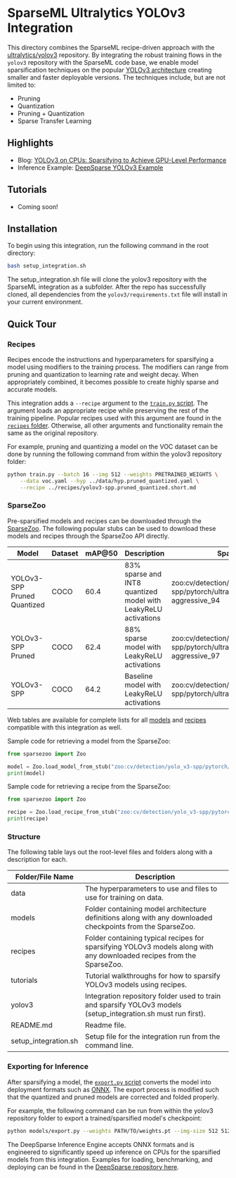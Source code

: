 <!--
Copyright (c) 2021 - present / Neuralmagic, Inc. All Rights Reserved.

Licensed under the Apache License, Version 2.0 (the "License");
you may not use this file except in compliance with the License.
You may obtain a copy of the License at

   http://www.apache.org/licenses/LICENSE-2.0

Unless required by applicable law or agreed to in writing,
software distributed under the License is distributed on an "AS IS" BASIS,
WITHOUT WARRANTIES OR CONDITIONS OF ANY KIND, either express or implied.
See the License for the specific language governing permissions and
limitations under the License.
-->

# SparseML Ultralytics YOLOv3 Integration

This directory combines the SparseML recipe-driven approach with the 
[ultralytics/yolov3](https://github.com/ultralytics/yolov3) repository.
By integrating the robust training flows in the `yolov3` repository with the SparseML code base,
we enable model sparsification techniques on the popular [YOLOv3 architecture](https://arxiv.org/abs/1804.02767)
creating smaller and faster deployable versions.
The techniques include, but are not limited to:
- Pruning
- Quantization
- Pruning + Quantization
- Sparse Transfer Learning

## Highlights

- Blog: [YOLOv3 on CPUs: Sparsifying to Achieve GPU-Level Performance](https://neuralmagic.com/blog/benchmark-yolov3-on-cpus-with-deepsparse/)
- Inference Example: [DeepSparse YOLOv3 Example](https://github.com/neuralmagic/deepsparse)

## Tutorials

- Coming soon!

## Installation

To begin using this integration, run the following command in the root directory:
```bash
bash setup_integration.sh
```

The setup_integration.sh file will clone the yolov3 repository with the SparseML integration as a subfolder.
After the repo has successfully cloned,  all dependencies from the `yolov3/requirements.txt` file will install in your current environment.

## Quick Tour

### Recipes

Recipes encode the instructions and hyperparameters for sparsifying a model using modifiers to the training process.
The modifiers can range from pruning and quantization to learning rate and weight decay.
When appropriately combined, it becomes possible to create highly sparse and accurate models.

This integration adds a `--recipe` argument to the [`train.py` script](https://github.com/neuralmagic/yolov3/blob/master/train.py).
The argument loads an appropriate recipe while preserving the rest of the training pipeline.
Popular recipes used with this argument are found in the [`recipes` folder](./recipes).
Otherwise, all other arguments and functionality remain the same as the original repository.

For example, pruning and quantizing a model on the VOC dataset can be done by running the following command from within the yolov3 repository folder:
```bash
python train.py --batch 16 --img 512 --weights PRETRAINED_WEIGHTS \
    --data voc.yaml --hyp ../data/hyp.pruned_quantized.yaml \
    --recipe ../recipes/yolov3-spp.pruned_quantized.short.md
```

### SparseZoo

Pre-sparsified models and recipes can be downloaded through the [SparseZoo](https://github.com/neuralmagic/sparsezoo).
The following popular stubs can be used to download these models and recipes through the SparseZoo API directly.

| Model                       | Dataset | mAP@50 | Description                                                    | SparseZoo Stub                                                                   |
|-----------------------------|---------|--------|----------------------------------------------------------------|----------------------------------------------------------------------------------|
| YOLOv3-SPP Pruned Quantized | COCO    | 60.4   | 83% sparse and INT8 quantized model with LeakyReLU activations | zoo:cv/detection/yolo_v3-spp/pytorch/ultralytics/coco/pruned_quant-aggressive_94 |
| YOLOv3-SPP Pruned           | COCO    | 62.4   | 88% sparse model with LeakyReLU activations                    | zoo:cv/detection/yolo_v3-spp/pytorch/ultralytics/coco/pruned-aggressive_97       |
| YOLOv3-SPP                  | COCO    | 64.2   | Baseline model with LeakyReLU activations                      | zoo:cv/detection/yolo_v3-spp/pytorch/ultralytics/coco/base-none                  |

Web tables are available for complete lists for all [models](https://sparsezoo.neuralmagic.com/tables/models/cv/detection?repo=ultralytics) and 
[recipes](https://sparsezoo.neuralmagic.com/tables/recipes/cv/detection?repo=ultralytics) compatible with this integration as well.

Sample code for retrieving a model from the SparseZoo:
```python
from sparsezoo import Zoo

model = Zoo.load_model_from_stub("zoo:cv/detection/yolo_v3-spp/pytorch/ultralytics/coco/pruned_quant-aggressive_94")
print(model)
```

Sample code for retrieving a recipe from the SparseZoo:
```python
from sparsezoo import Zoo

recipe = Zoo.load_recipe_from_stub("zoo:cv/detection/yolo_v3-spp/pytorch/ultralytics/coco/pruned_quant-aggressive_94/original")
print(recipe)
```

### Structure

The following table lays out the root-level files and folders along with a description for each.

| Folder/File Name     | Description                                                                                                           |
|----------------------|-----------------------------------------------------------------------------------------------------------------------|
| data                 | The hyperparameters to use and files to use for training on data.                                   |
| models               | Folder containing model architecture definitions along with any downloaded checkpoints from the SparseZoo.            |
| recipes              | Folder containing typical recipes for sparsifying YOLOv3 models along with any downloaded recipes from the SparseZoo. |
| tutorials            | Tutorial walkthroughs for how to sparsify YOLOv3 models using recipes.                              |
| yolov3               | Integration repository folder used to train and sparsify YOLOv3 models (setup_integration.sh must run first).         |
| README.md            | Readme file.                                                                                                          |
| setup_integration.sh | Setup file for the integration run from the command line.                                                |

### Exporting for Inference

After sparsifying a model, the [`export.py` script](https://github.com/neuralmagic/yolov3/blob/master/models/export.py) 
converts the model into deployment formats such as [ONNX](https://onnx.ai/).
The export process is modified such that the quantized and pruned models are corrected and folded properly.

For example, the following command can be run from within the yolov3 repository folder to export a trained/sparsified model's checkpoint:
```bash
python models/export.py --weights PATH/TO/weights.pt --img-size 512 512
```

The DeepSparse Inference Engine accepts ONNX formats and is engineered to significantly speed up inference on CPUs for the sparsified models from this integration.
Examples for loading, benchmarking, and deploying can be found in the [DeepSparse repository here](https://github.com/neuralmagic/deepsparse).
